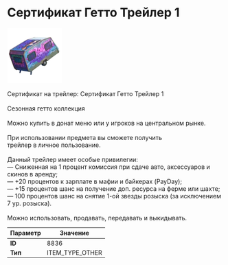 # Сертификат Гетто Трейлер 1

![Item Image](../img/8836.webp?raw=true)

Сертификат на трейлер: Сертификат Гетто Трейлер 1<br><br>Сезонная гетто коллекция<br><br>Можно купить в донат меню или у игроков на центральном рынке.<br><br>При использовании предмета вы сможете получить<br>трейлер в личное пользование.<br><br>Данный трейлер имеет особые привилегии:<br>— Сниженная на 1 процент комиссия при сдаче авто, аксессуаров и скинов в аренду;<br>— +20 процентов к зарплате в мафии и байкерах (PayDay);<br>— +15 процентов шанс на получение доп. ресурса на ферме или шахте;<br>— 100 процентов шанс на снятие 1-ой звезды розыска (за исключением 7 ур. розыска).<br><br>Можно использовать, продавать, передавать и выкидывать.


| Параметр | Значение |
|----------|----------|
| **ID** | 8836 |
| **Тип** | ITEM_TYPE_OTHER |

